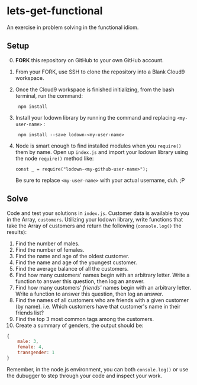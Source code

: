 # lets-get-functional

An exercise in problem solving in the functional idiom.

## Setup

0. **FORK** this repository on GitHub to your own GitHub account.

1. From your FORK, use SSH to clone the repository into a Blank Cloud9 workspace.

2. Once the Cloud9 workspace is finished initializing, from the bash terminal, run the command:
    
        npm install

3. Install your lodown library by running the command and replacing `<my-user-name>` :
    
        npm install --save lodown-<my-user-name>

4. Node is smart enough to find installed modules when you `require()` them by name. Open up `index.js` and import your lodown library using the node `require()` method like:

    `const _ = require("lodown-<my-github-user-name>");`

    Be sure to replace `<my-user-name>` with your actual username, duh. ;P

## Solve

Code and test your solutions in `index.js`. Customer data is available to you in the Array, `customers`. Utilizing your lodown library, write functions that take the Array of customers and return the following (`console.log()` the results):

1. Find the number of males.
2. Find the number of females.
3. Find the name and age of the oldest customer. 
4. Find the name and age of the youngest customer.
5. Find the average balance of all the customers.
6. Find how many customers' names begin with an arbitrary letter. Write a function to answer this question, then log an answer.
7. Find how many customers' _friends'_ names begin with an arbitrary letter. Write a function to answer this question, then log an answer.
8. Find the names of all customers who are friends with a given customer (by name). i.e. Which customers have that customer's name in their friends list?
9. Find the top 3 most common tags among the customers.
10. Create a summary of genders, the output should be:
    
```javascript
{
    male: 3,
    female: 4,
    transgender: 1
}
```

Remember, in the node.js environment, you can both `console.log()` or use the dubugger to step through your code and inspect your work.
